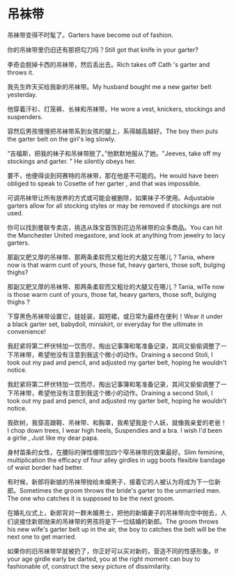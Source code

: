 # 吊袜带

<p><span class="chinese">吊袜带变得不时髦了。</span><span class="english">Garters have become out of fashion.</span></p>

<p><span class="chinese">你的吊袜带里仍旧还有那把勾刀吗？</span><span class="english">Still got that knife in your garter?</span></p>

<p><span class="chinese">李奇会脱掉卡西的吊袜带，然后丢出去。</span><span class="english">Rich takes off Cath 's garter and throws it.</span></p>

<p><span class="chinese">我先生昨天买给我新的吊袜带。</span><span class="english">My husband bought me a new garter belt yesterday.</span></p>

<p><span class="chinese">他穿着汗衫、灯笼裤、长袜和吊袜带。</span><span class="english">He wore a vest, knickers, stockings and suspenders.</span></p>

<p><span class="chinese">容然后男孩慢慢把吊袜带系到女孩的腿上，系得越高越好。</span><span class="english">The boy then puts the garter belt on the girl's leg slowly.</span></p>

<p><span class="chinese">“吉福斯，把我的袜子和吊袜带脱了。”他默默地服从了她。</span><span class="english">"Jeeves, take off my stockings and garter. " He silently obeys her.</span></p>

<p><span class="chinese">要不，他便得谈到珂赛特的吊袜带，那在他是不可能的。</span><span class="english">He would have been obliged to speak to Cosette of her garter , and that was impossible.</span></p>

<p><span class="chinese">可调吊袜带让所有放养的方式或可能会被删除，如果袜子不使用。</span><span class="english">Adjustable garters allow for all stocking styles or may be removed if stockings are not used.</span></p>

<p><span class="chinese">你可以找到曼联专卖店，挑选从珠宝首饰到花边吊袜带的众多商品。</span><span class="english">You can hit the Manchester United megastore, and look at anything from jewelry to lacy garters.</span></p>

<p><span class="chinese">那副又肥又厚的吊袜带、那两条柔软而又粗壮的大腿又在哪儿？</span><span class="english">Tania, where now is that warm cunt of yours, those fat, heavy garters, those soft, bulging thighs?</span></p>

<p><span class="chinese">那副又肥又厚的吊袜带、那两条柔软而又粗壮的大腿又在哪儿？</span><span class="english">Tania, wITe now is those warm cunt of yours, those fat, heavy garters, those soft, bulging thighs ?</span></p>

<p><span class="chinese">下穿黑色吊袜带设置它，娃娃装，超短裙，或日常为最终在便利！</span><span class="english">Wear it under a black garter set, babydoll, miniskirt, or everyday for the ultimate in convenience!</span></p>

<p><span class="chinese">我赶紧将第二杯伏特加一饮而尽，掏出记事簿和笔准备记录，其间又偷偷调整了一下吊袜带，希望他没有注意到我这个微小的动作。</span><span class="english">Draining a second Stoli, I took out my pad and pencil, and adjusted my garter belt, hoping he wouldn't notice.</span></p>

<p><span class="chinese">我赶紧将第二杯伏特加一饮而尽，掏出记事簿和笔准备记录，其间又偷偷调整了一下吊袜带，希望他没有注意到我这个微小的动作。</span><span class="english">Draining a second Stoli, I took out my pad and pencil, and adjusted my garter belt, hoping he wouldn’t notice.</span></p>

<p><span class="chinese">我砍树，我穿高跟鞋、吊袜带、和胸罩，我希望我是个人妖，就像我亲爱的老爸！</span><span class="english">I chop down trees, I wear high heels, Suspendies and a bra. I wish I'd been a girlie , Just like my dear papa.</span></p>

<p><span class="chinese">身材苗条的女性，在腰际的弹性绷带加四个窄吊袜带的效果最好。</span><span class="english">Slim feminine, multiplication the efficacy of four alley girdles in ugg boots flexible bandage of waist border had better.</span></p>

<p><span class="chinese">有时候，新郎将新娘的吊袜带抛给未婚男子，接着它的人被认为将成为下一位新郎。</span><span class="english">Sometimes the groom throws the bride's garter to the unmarried men. The one who catches it is supposed to be the next groom.</span></p>

<p><span class="chinese">在婚礼仪式上，新郎背对一群未婚男士，把他的新婚妻子的吊袜带向空中抛去，人们说接住新郎抛来的吊袜带的男孩将是下一位结婚的新郎。</span><span class="english">The groom throws his new wife's  garter belt up in the air, the boy to catches the belt will be the next one to get married.</span></p>

<p><span class="chinese">如果你的旧吊袜带早就被扔了，你正好可以买对新的，营造不同的性感形象。</span><span class="english">If your age girdle early be darted, you at the right moment can buy to fashionable of, construct the sexy picture of dissimilarity.</span></p>

